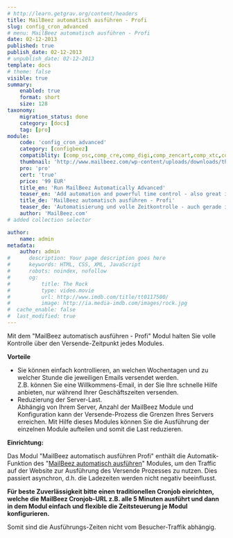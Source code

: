 ```yaml
---
# http://learn.getgrav.org/content/headers
title: MailBeez automatisch ausführen - Profi
slug: config_cron_advanced
# menu: MailBeez automatisch ausführen - Profi
date: 02-12-2013
published: true
publish_date: 02-12-2013
# unpublish_date: 02-12-2013
template: docs
# theme: false
visible: true
summary:
    enabled: true
    format: short
    size: 128
taxonomy:
    migration_status: done
    category: [docs]
    tag: [pro]
module:
    code: 'config_cron_advanced'
    category: [configbeez]
    compatiblity: [comp_osc,comp_cre,comp_digi,comp_zencart,comp_xtc,comp_gambio]
    thumbnail: 'http://www.mailbeez.com/wp-content/uploads/downloads/thumbnails/2013/12/icon_cron_64.png'
    pro: 'pro'
    cert: 'true'
    price: '99 EUR'
    title_en: 'Run MailBeez Automatically Advanced'
    teaser_en: 'Add automation and powerful time control - also great in combination with traditional cronjobs'
    title_de: 'MailBeez automatisch ausführen - Profi'
    teaser_de: 'Automatisierung und volle Zeitkontrolle - auch gerade in Kombination mit traditionellen Cronjobs'
    author: 'MailBeez.com'
# added collection selector

author:
    name: admin
metadata:
    author: admin
#      description: Your page description goes here
#      keywords: HTML, CSS, XML, JavaScript
#      robots: noindex, nofollow
#      og:
#          title: The Rock
#          type: video.movie
#          url: http://www.imdb.com/title/tt0117500/
#          image: http://ia.media-imdb.com/images/rock.jpg
#  cache_enable: false
#  last_modified: true
---
```


Mit dem "MailBeez automatisch ausführen - Profi" Modul halten Sie volle Kontrolle über den Versende-Zeitpunkt jedes Modules.

**Vorteile**

- Sie können einfach kontrollieren, an welchen Wochentagen und zu welcher Stunde die jeweiligen Emails versendet werden.  
Z.B. können Sie eine Willkommens-Email, in der Sie Ihre schnelle Hilfe anbieten, nur während Ihrer Geschäftszeiten versenden.
- Reduzierung der Server-Last.  
Abhängig von Ihrem Server, Anzahl der MailBeez Module und Konfiguration kann der Versende-Prozess die Grenzen Ihres Servers erreichen. Mit Hilfe dieses Modules können Sie die Ausführung der einzelnen Module aufteilen und somit die Last reduzieren.



**Einrichtung:**

Das Modul "MailBeez automatisch ausführen Profi" enthält die Automatik-Funktion des "[MailBeez automatisch ausführen](/dokumentation/configbeez/config_cron_simple)" Modules, um den Traffic auf der Website zur Ausführung des Versende Prozesses zu nutzen. Dies passiert asynchron, d.h. die Ladezeiten werden nicht negativ beeinflusst.

**Für beste Zuverlässigkeit bitte einen traditionellen Cronjob einrichten, welche die MailBeez Cronjob-URL z.B. alle 5 Minuten ausführt und dann in dem Modul einfach und flexible die Zeitsteuerung je Modul konfigurieren.**
 
Somit sind die Ausführungs-Zeiten nicht vom Besucher-Traffik abhängig.
